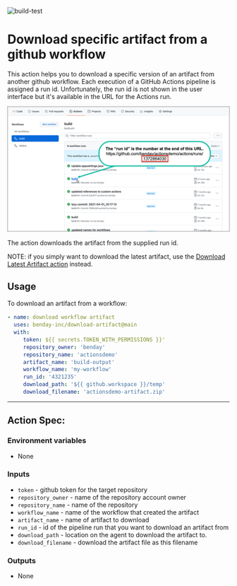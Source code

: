 ![build-test](https://github.com/benday-inc/download-artifact/workflows/build-test/badge.svg)

# Download specific artifact from a github workflow

This action helps you to download a specific version of an artifact from another github workflow.  Each execution of a GitHub Actions pipeline is assigned a run id.  Unfortunately, the run id is not shown in the user interface but it's available in the URL for the Actions run. 

![How to find the run id](run-id-screenshot.png)

The action downloads the artifact from the supplied run id.  

NOTE: if you simply want to download the latest artifact, use the [Download Latest Artifact action](https://github.com/marketplace/actions/download-latest-artifact-from-a-github-workflow) instead.

## Usage

To download an artifact from a workflow:  
```yaml
- name: download workflow artifact
  uses: benday-inc/download-artifact@main
  with:
     token: ${{ secrets.TOKEN_WITH_PERMISSIONS }}'
     repository_owner: 'benday'
     repository_name: 'actionsdemo'
     artifact_name: 'build-output'
     workflow_name: 'my-workflow'
     run_id: '4321235'
     download_path: '${{ github.workspace }}/temp'
     download_filename: 'actionsdemo-artifact.zip'
```

----
## Action Spec:

### Environment variables
- None

### Inputs
- `token` - github token for the target repository
- `repository_owner` - name of the repository account owner
- `repository_name` - name of the repository
- `workflow_name` - name of the workflow that created the artifact
- `artifact_name` - name of artifact to download
- `run_id` - id of the pipeline run that you want to download an artifact from
- `download_path` - location on the agent to download the artifact to.
- `download_filename` - download the artifact file as this filename

### Outputs
- None
